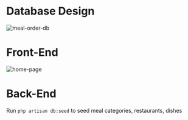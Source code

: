 # Database Design

![meal-order-db](https://github.com/vuhust19081995/order-meal-laravel-vuejs/assets/29648335/804e5f1e-b0c4-4649-a399-380a36799609)

# Front-End

![home-page](https://github.com/vuhust19081995/order-meal-laravel-vuejs/assets/29648335/43731cfc-3af7-4f57-9fe5-9de37cb1c4a5)

# Back-End

Run `php artisan db:seed` to seed meal categories, restaurants, dishes

